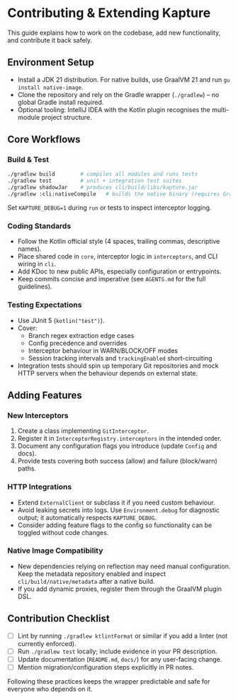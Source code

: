 # Contributing & Extending Kapture

This guide explains how to work on the codebase, add new functionality, and contribute it back safely.

## Environment Setup

- Install a JDK 21 distribution. For native builds, use GraalVM 21 and run `gu install native-image`.
- Clone the repository and rely on the Gradle wrapper (`./gradlew`) – no global Gradle install required.
- Optional tooling: IntelliJ IDEA with the Kotlin plugin recognises the multi-module project structure.

## Core Workflows

### Build & Test

```bash
./gradlew build        # compiles all modules and runs tests
./gradlew test         # unit + integration test suites
./gradlew shadowJar    # produces cli/build/libs/kapture.jar
./gradlew :cli:nativeCompile   # builds the native binary (requires GraalVM)
```

Set `KAPTURE_DEBUG=1` during `run` or tests to inspect interceptor logging.

### Coding Standards

- Follow the Kotlin official style (4 spaces, trailing commas, descriptive names).
- Place shared code in `core`, interceptor logic in `interceptors`, and CLI wiring in `cli`.
- Add KDoc to new public APIs, especially configuration or entrypoints.
- Keep commits concise and imperative (see `AGENTS.md` for the full guidelines).

### Testing Expectations

- Use JUnit 5 (`kotlin("test")`).
- Cover:
  - Branch regex extraction edge cases
  - Config precedence and overrides
  - Interceptor behaviour in WARN/BLOCK/OFF modes
  - Session tracking intervals and `trackingEnabled` short-circuiting
- Integration tests should spin up temporary Git repositories and mock HTTP servers when the behaviour depends on
  external state.

## Adding Features

### New Interceptors

1. Create a class implementing `GitInterceptor`.
2. Register it in `InterceptorRegistry.interceptors` in the intended order.
3. Document any configuration flags you introduce (update `Config` and docs).
4. Provide tests covering both success (allow) and failure (block/warn) paths.

### HTTP Integrations

- Extend `ExternalClient` or subclass it if you need custom behaviour.
- Avoid leaking secrets into logs. Use `Environment.debug` for diagnostic output; it automatically respects
  `KAPTURE_DEBUG`.
- Consider adding feature flags to the config so functionality can be toggled without code changes.

### Native Image Compatibility

- New dependencies relying on reflection may need manual configuration. Keep the metadata repository enabled and inspect
  `cli/build/native/metadata` after a native build.
- If you add dynamic proxies, register them through the GraalVM plugin DSL.

## Contribution Checklist

- [ ] Lint by running `./gradlew ktlintFormat` or similar if you add a linter (not currently enforced).
- [ ] Run `./gradlew test` locally; include evidence in your PR description.
- [ ] Update documentation (`README.md`, `docs/`) for any user-facing change.
- [ ] Mention migration/configuration steps explicitly in PR notes.

Following these practices keeps the wrapper predictable and safe for everyone who depends on it.
